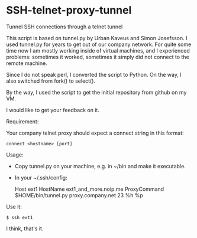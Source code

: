 SSH-telnet-proxy-tunnel
=======================

Tunnel SSH connections through a telnet tunnel

This script is based on tunnel.py by Urban Kaveus and Simon Josefsson.
I used tunnel.py for years to get out of our company network.
For quite some time now I am mostly working inside of virtual machines,
and I experienced problems: sometimes it worked,
sometimes it simply did not connect to the remote machine.

Since I do not speak perl, I converted the script to Python.
On the way, I also switched from fork() to select().

By the way, I used the script to get the initial repository from
github on my VM.

I would like to get your feedback on it.

Requirement:

Your company telnet proxy should expect a connect string in this format:

    connect <hostname> [port]

Usage:
* Copy tunnel.py on your machine, e.g. in ~/bin and make it executable.

* In your ~/.ssh/config:

    Host ext1
    HostName ext1_and_more.noip.me
    ProxyCommand $HOME/bin/tunnel.py proxy.company.net 23 %h %p

Use it:

    $ ssh ext1

I think, that's it.
